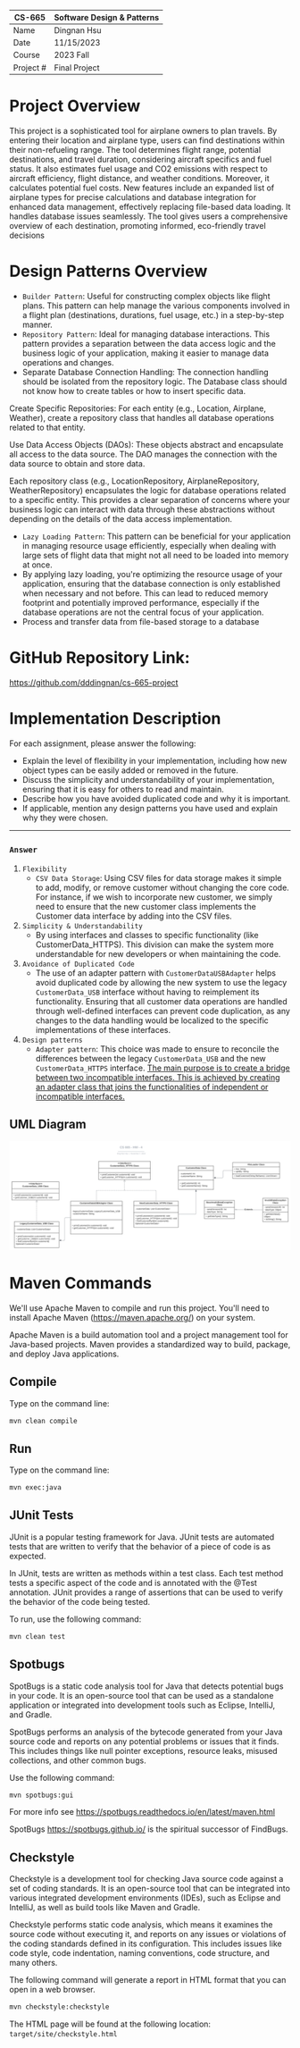 | CS-665    | Software Design & Patterns |
| --------- | -------------------------- |
| Name      | Dingnan Hsu                |
| Date      | 11/15/2023                 |
| Course    | 2023 Fall                  |
| Project # | Final Project              |

# Project Overview

This project is a sophisticated tool for airplane owners to plan travels. By entering their location and airplane type, users can find destinations within their non-refueling range. The tool determines flight range, potential destinations, and travel duration, considering aircraft specifics and fuel status. It also estimates fuel usage and CO2 emissions with respect to aircraft efficiency, flight distance, and weather conditions. Moreover, it calculates potential fuel costs. New features include an expanded list of airplane types for precise calculations and database integration for enhanced data management, effectively replacing file-based data loading. It handles database issues seamlessly. The tool gives users a comprehensive overview of each destination, promoting informed, eco-friendly travel decisions

# Design Patterns Overview

- `Builder Pattern`: Useful for constructing complex objects like flight plans. This pattern can help manage the various components involved in a flight plan (destinations, durations, fuel usage, etc.) in a step-by-step manner.
- `Repository Pattern`: Ideal for managing database interactions. This pattern provides a separation between the data access logic and the business logic of your application, making it easier to manage data operations and changes.
- Separate Database Connection Handling: The connection handling should be isolated from the repository logic. The Database class should not know how to create tables or how to insert specific data.

Create Specific Repositories: For each entity (e.g., Location, Airplane, Weather), create a repository class that handles all database operations related to that entity.

Use Data Access Objects (DAOs): These objects abstract and encapsulate all access to the data source. The DAO manages the connection with the data source to obtain and store data.

Each repository class (e.g., LocationRepository, AirplaneRepository, WeatherRepository) encapsulates the logic for database operations related to a specific entity. This provides a clear separation of concerns where your business logic can interact with data through these abstractions without depending on the details of the data access implementation.

- `Lazy Loading Pattern`: This pattern can be beneficial for your application in managing resource usage efficiently, especially when dealing with large sets of flight data that might not all need to be loaded into memory at once.
- By applying lazy loading, you're optimizing the resource usage of your application, ensuring that the database connection is only established when necessary and not before. This can lead to reduced memory footprint and potentially improved performance, especially if the database operations are not the central focus of your application.
- Process and transfer data from file-based storage to a database

# GitHub Repository Link:

https://github.com/dddingnan/cs-665-project

# Implementation Description

For each assignment, please answer the following:

- Explain the level of flexibility in your implementation, including how new object types can
  be easily added or removed in the future.
- Discuss the simplicity and understandability of your implementation, ensuring that it is
  easy for others to read and maintain.
- Describe how you have avoided duplicated code and why it is important.
- If applicable, mention any design patterns you have used and explain why they were
  chosen.

---

### `Answer`

1. `Flexibility`
   - `CSV Data Storage`: Using CSV files for data storage makes it simple to add, modify, or remove customer without changing the core code. For instance, if we wish to incorporate new customer, we simply need to ensure that the new customer class implements the Customer data interface by adding into the CSV files.
2. `Simplicity & Understandability`
   - By using interfaces and classes to specific functionality (like CustomerData_HTTPS). This division can make the system more understandable for new developers or when maintaining the code.
3. `Avoidance of Duplicated Code`
   - The use of an adapter pattern with `CustomerDataUSBAdapter` helps avoid duplicated code by allowing the new system to use the legacy `CustomerData_USB` interface without having to reimplement its functionality. Ensuring that all customer data operations are handled through well-defined interfaces can prevent code duplication, as any changes to the data handling would be localized to the specific implementations of these interfaces.
4. `Design patterns`
   - `Adapter pattern`: This choice was made to ensure to reconcile the differences between the legacy `CustomerData_USB` and the new `CustomerData_HTTPS` interface. [The main purpose is to create a bridge between two incompatible interfaces. This is achieved by creating an adapter class that joins the functionalities of independent or incompatible interfaces.](https://en.wikipedia.org/wiki/Adapter_pattern)

## UML Diagram

![UML Diagram](UML.svg)

# Maven Commands

We'll use Apache Maven to compile and run this project. You'll need to install Apache Maven (https://maven.apache.org/) on your system.

Apache Maven is a build automation tool and a project management tool for Java-based projects. Maven provides a standardized way to build, package, and deploy Java applications.

## Compile

Type on the command line:

```bash
mvn clean compile
```

## Run

Type on the command line:

```bash
mvn exec:java
```

## JUnit Tests

JUnit is a popular testing framework for Java. JUnit tests are automated tests that are written to verify that the behavior of a piece of code is as expected.

In JUnit, tests are written as methods within a test class. Each test method tests a specific aspect of the code and is annotated with the @Test annotation. JUnit provides a range of assertions that can be used to verify the behavior of the code being tested.

To run, use the following command:

```bash
mvn clean test
```

## Spotbugs

SpotBugs is a static code analysis tool for Java that detects potential bugs in your code. It is an open-source tool that can be used as a standalone application or integrated into development tools such as Eclipse, IntelliJ, and Gradle.

SpotBugs performs an analysis of the bytecode generated from your Java source code and reports on any potential problems or issues that it finds. This includes things like null pointer exceptions, resource leaks, misused collections, and other common bugs.

Use the following command:

```bash
mvn spotbugs:gui
```

For more info see
https://spotbugs.readthedocs.io/en/latest/maven.html

SpotBugs https://spotbugs.github.io/ is the spiritual successor of FindBugs.

## Checkstyle

Checkstyle is a development tool for checking Java source code against a set of coding standards. It is an open-source tool that can be integrated into various integrated development environments (IDEs), such as Eclipse and IntelliJ, as well as build tools like Maven and Gradle.

Checkstyle performs static code analysis, which means it examines the source code without executing it, and reports on any issues or violations of the coding standards defined in its configuration. This includes issues like code style, code indentation, naming conventions, code structure, and many others.

The following command will generate a report in HTML format that you can open in a web browser.

```bash
mvn checkstyle:checkstyle
```

The HTML page will be found at the following location:
`target/site/checkstyle.html`
